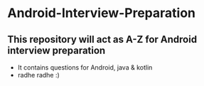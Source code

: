# Android-Interview-Preparation
## This repository will act as A-Z for Android interview preparation
- It contains questions for Android, java & kotlin
- radhe radhe :)
